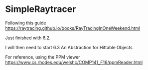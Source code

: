 # SimpleRaytracer
Following this guide https://raytracing.github.io/books/RayTracingInOneWeekend.html

Just finished with 6.2.

I will then need to start 6.3 An Abstraction for Hittable Objects

For reference, using the PPM viewer https://www.cs.rhodes.edu/welshc/COMP141_F16/ppmReader.html
